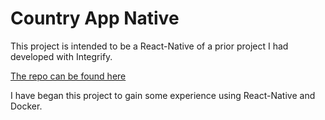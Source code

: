 # Country App Native

This project is intended to be a React-Native of a prior project I had developed with Integrify.

[The repo can be found here](https://github.com/Kwehdev/CountryApp)

I have began this project to gain some experience using React-Native and Docker.

